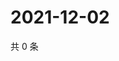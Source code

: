 # 2021-12-02

共 0 条

<!-- BEGIN WEIBO -->
<!-- 最后更新时间 Thu Dec 02 2021 10:20:30 GMT+0800 (China Standard Time) -->

<!-- END WEIBO -->
